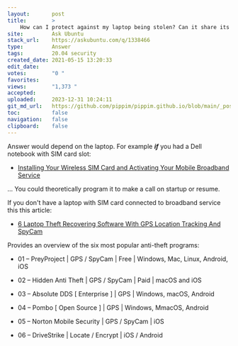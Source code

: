 ```yaml
---
layout:       post
title:        >
    How can I protect against my laptop being stolen? Can it share its location?
site:         Ask Ubuntu
stack_url:    https://askubuntu.com/q/1338466
type:         Answer
tags:         20.04 security
created_date: 2021-05-15 13:20:33
edit_date:    
votes:        "0 "
favorites:    
views:        "1,373 "
accepted:     
uploaded:     2023-12-31 10:24:11
git_md_url:   https://github.com/pippim/pippim.github.io/blob/main/_posts/2021/2021-05-15-How-can-I-protect-against-my-laptop-being-stolen_-Can-it-share-its-location_.md
toc:          false
navigation:   false
clipboard:    false
---
```


Answer would depend on the laptop. For example ***if*** you had a Dell notebook with SIM card slot:

- [Installing Your Wireless SIM Card and Activating Your Mobile Broadband Service](https://www.dell.com/support/kbdoc/en-ca/000132397/installing-your-wireless-sim-card-and-activating-your-mobile-broadband-service)

... You could theoretically program it to make a call on startup or resume.

If you don't have a laptop with SIM card connected to broadband service this this article:

- [6 Laptop Theft Recovering Software With GPS Location Tracking And SpyCam][1]

Provides an overview of the six most popular anti-theft programs:

- 01 – PreyProject | GPS / SpyCam | Free | Windows, Mac, Linux, Android, iOS
- 02 – Hidden Anti Theft | GPS / SpyCam | Paid | macOS and iOS
- 03 – Absolute DDS [ Enterprise ] | GPS | Windows, macOS, Android
- 04 – Pombo [ Open Source ] | GPS | Windows, MmacOS, Android
- 05 – Norton Mobile Security | GPS / SpyCam | iOS
- 06 – DriveStrike | Locate / Encrypt | iOS / Android




  [1]: https://www.geckoandfly.com/1875/how-to-recover-your-lost-or-stolen-laptop/
